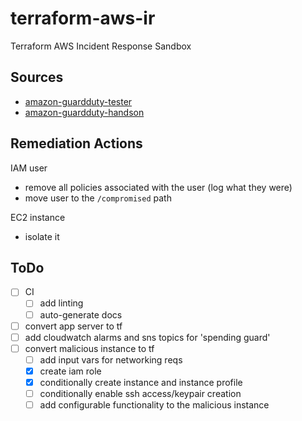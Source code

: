 # terraform-aws-ir

Terraform AWS Incident Response Sandbox

## Sources

- [amazon-guardduty-tester](https://github.com/awslabs/amazon-guardduty-tester)
- [amazon-guardduty-handson](https://github.com/aws-samples/amazon-guardduty-hands-on)

## Remediation Actions

IAM user

- remove all policies associated with the user (log what they were)
- move user to the `/compromised` path

EC2 instance

- isolate it

## ToDo

- [ ] CI
  - [ ] add linting
  - [ ] auto-generate docs
- [ ] convert app server to tf
- [ ] add cloudwatch alarms and sns topics for 'spending guard'
- [ ] convert malicious instance to tf
  - [ ] add input vars for networking reqs
  - [x] create iam role
  - [x] conditionally create instance and instance profile
  - [ ] conditionally enable ssh access/keypair creation
  - [ ] add configurable functionality to the malicious instance
